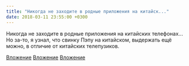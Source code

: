 ```yaml
---
title: "Никогда не заходите в родные приложения на китайск..."
date: 2018-03-11 23:55:00 +0300
---
```


Никогда не заходите в родные приложения на китайских телефонах... Но за-то, я узнал, что свинку Пэпу на китайском, выдержать ещё можно, в отличие от китайских телепузиков.


[Вложение](/assets/vk_photos/3/JAIrVwIUfRY.jpg)
[Вложение](/assets/vk_photos/3/bEhVr8_jWME.jpg)
[Вложение](/assets/vk_photos/2/gk-YI28Al0s.jpg)
